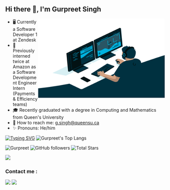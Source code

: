 ## Hi there 👋, I'm Gurpreet Singh <br/>

<a target="_blank">
  <img align="right" height="250" width="400" alt="GIF" src="https://github.com/GurpreetSingh97/GurpreetSingh97/blob/main/code.gif">
</a>

- 🖥️ Currently a Software Developer 1 at Zendesk
- 🚀 Previously interned twice at Amazon as a Software Development Engineer Intern (Payments & Efficiency teams)
- 🎓 Recently graduated with a degree in Computing and Mathematics from Queen's University
- 💬 How to reach me: g.singh@queensu.ca
- ✨ Pronouns: He/him




[![Typing SVG](https://readme-typing-svg.demolab.com?font=IBM+Plex+Mono&weight=500&size=20&duration=6000&pause=1000&color=F7F7F7&width=435&lines=Github+Stats%3A)](https://git.io/typing-svg)
![Gurpreet's Top Langs](https://github-readme-stats.vercel.app/api/top-langs/?username=GurpreetSingh97&theme=tokyonight&layout=compact)<br/>

<p align="left" >  
  <img src="https://komarev.com/ghpvc/?username=GurpreetSingh97" alt="Gurpreet" />
  <img alt="GitHub followers" src="https://img.shields.io/github/followers/GurpreetSingh97?label=Followers&style=social"> 
  <img src="https://img.shields.io/github/stars/GurpreetSingh97?label=Stars" alt="Total Stars">
</p>

<a ><img src="https://user-images.githubusercontent.com/73097560/115834477-dbab4500-a447-11eb-908a-139a6edaec5c.gif"></a>

### Contact me : 
[![](https://img.shields.io/badge/linkedin-%230077B5.svg?&style=for-the-badge&logo=linkedin&logoColor=white)](https://www.linkedin.com/in/gurpreetsingh97/)
[![](https://img.shields.io/badge/Microsoft_Outlook-0078D4?style=for-the-badge&logo=microsoft-outlook&logoColor=white)](mailto:g.singh@queensu.ca)


